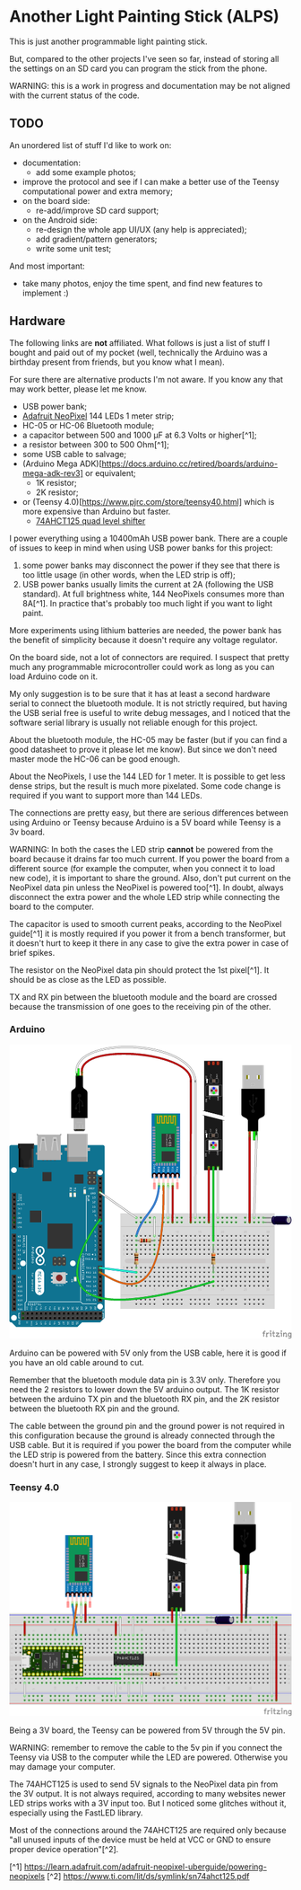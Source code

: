 # Another Light Painting Stick (ALPS)

This is just another programmable light painting stick.

But, compared to the other projects I've seen so far, instead of
storing all the settings on an SD card you can program the stick from
the phone.


WARNING: this is a work in progress and documentation may be not
         aligned with the current status of the code.


## TODO

An unordered list of stuff I'd like to work on:

- documentation:
  - add some example photos;
- improve the protocol and see if I can make a better use of the
  Teensy computational power and extra memory;
- on the board side:
  - re-add/improve SD card support;
- on the Android side:
  - re-design the whole app UI/UX (any help is appreciated);
  - add gradient/pattern generators;
  - write some unit test;

And most important:
- take many photos, enjoy the time spent, and find new features to implement :)


## Hardware

The following links are **not** affiliated. What follows is just a
list of stuff I bought and paid out of my pocket (well, technically
the Arduino was a birthday present from friends, but you know what I
mean).

For sure there are alternative products I'm not aware. If you know any
that may work better, please let me know.

- USB power bank;
- [Adafruit NeoPixel](https://learn.adafruit.com/adafruit-neopixel-uberguide/)
  144 LEDs 1 meter strip;
- HC-05 or HC-06 Bluetooth module;
- a capacitor between 500 and 1000 µF at 6.3 Volts or higher[^1];
- a resistor between 300 to 500 Ohm[^1];
- some USB cable to salvage;
- (Arduino Mega ADK)[https://docs.arduino.cc/retired/boards/arduino-mega-adk-rev3]
  or equivalent;
  - 1K resistor;
  - 2K resistor;
- or (Teensy 4.0)[https://www.pjrc.com/store/teensy40.html] which is
  more expensive than Arduino but faster.
  - [74AHCT125 quad level shifter](https://www.adafruit.com/product/1787)


I power everything using a 10400mAh USB power bank. There are a couple
of issues to keep in mind when using USB power banks for this project:

1. some power banks may disconnect the power if they see that there is
   too little usage (in other words, when the LED strip is off);
2. USB power banks usually limits the current at 2A (following the USB
   standard). At full brightness white, 144 NeoPixels consumes more
   than 8A[^1]. In practice that's probably too much light if you want
   to light paint.

More experiments using lithium batteries are needed, the power bank
has the benefit of simplicity because it doesn't require any voltage
regulator.

On the board side, not a lot of connectors are required. I suspect
that pretty much any programmable microcontroller could work as long
as you can load Arduino code on it.

My only suggestion is to be sure that it has at least a second
hardware serial to connect the bluetooth module.
It is not strictly required, but having the USB serial free is useful
to write debug messages, and I noticed that the software serial
library is usually not reliable enough for this project.

About the bluetooth module, the HC-05 may be faster (but if you can
find a good datasheet to prove it please let me know). But since we
don't need master mode the HC-06 can be good enough.

About the NeoPixels, I use the 144 LED for 1 meter. It is possible to
get less dense strips, but the result is much more pixelated.
Some code change is required if you want to support more than 144 LEDs.

The connections are pretty easy, but there are serious differences
between using Arduino or Teensy because Arduino is a 5V board while
Teensy is a 3v board.

WARNING: In both the cases the LED strip **cannot** be powered from
         the board because it drains far too much current.  If you
         power the board from a different source (for example the
         computer, when you connect it to load new code), it is
         important to share the ground. Also, don't put current on the
         NeoPixel data pin unless the NeoPixel is powered too[^1].
         In doubt, always disconnect the extra power and the whole LED
         strip while connecting the board to the computer.

The capacitor is used to smooth current peaks, according to the
NeoPixel guide[^1] it is mostly required if you power it from a bench
transformer, but it doesn't hurt to keep it there in any case to give
the extra power in case of brief spikes.

The resistor on the NeoPixel data pin should protect the 1st
pixel[^1]. It should be as close as the LED as possible.

TX and RX pin between the bluetooth module and the board are crossed
because the transmission of one goes to the receiving pin of the
other.

### Arduino

![schematic](schematics/alps-arduino.png)

Arduino can be powered with 5V only from the USB cable, here it is
good if you have an old cable around to cut.

Remember that the bluetooth module data pin is 3.3V only. Therefore
you need the 2 resistors to lower down the 5V arduino output. The 1K
resistor between the arduino TX pin and the bluetooth RX pin, and the
2K resistor between the bluetooth RX pin and the ground.

The cable between the ground pin and the ground power is not required
in this configuration because the ground is already connected through
the USB cable.
But it is required if you power the board from the computer while the
LED strip is powered from the battery. Since this extra connection
doesn't hurt in any case, I strongly suggest to keep it always in
place.

### Teensy 4.0

![schematic](schematics/alps-teensy.png)

Being a 3V board, the Teensy can be powered from 5V through the 5V
pin.

WARNING: remember to remove the cable to the 5v pin if you connect the
         Teensy via USB to the computer while the LED are
         powered. Otherwise you may damage your computer.

The 74AHCT125 is used to send 5V signals to the NeoPixel data pin from
the 3V output. It is not always required, according to many websites
newer LED strips works with a 3V input too. But I noticed some
glitches without it, especially using the FastLED library.

Most of the connections around the 74AHCT125 are required only because
"all unused inputs of the device must be held at VCC or GND to ensure
proper device operation"[^2].

[^1] https://learn.adafruit.com/adafruit-neopixel-uberguide/powering-neopixels
[^2] https://www.ti.com/lit/ds/symlink/sn74ahct125.pdf
